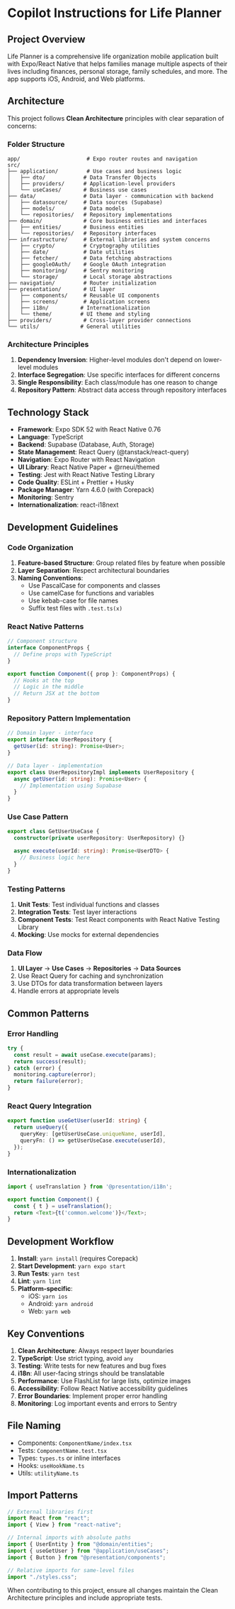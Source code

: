 # Copilot Instructions for Life Planner

## Project Overview

Life Planner is a comprehensive life organization mobile application built with Expo/React Native that helps families manage multiple aspects of their lives including finances, personal storage, family schedules, and more. The app supports iOS, Android, and Web platforms.

## Architecture

This project follows **Clean Architecture** principles with clear separation of concerns:

### Folder Structure

```
app/                     # Expo router routes and navigation
src/
├── application/         # Use cases and business logic
│   ├── dto/            # Data Transfer Objects
│   ├── providers/      # Application-level providers
│   └── useCases/       # Business use cases
├── data/               # Data layer - communication with backend
│   ├── datasource/     # Data sources (Supabase)
│   ├── models/         # Data models
│   └── repositories/   # Repository implementations
├── domain/             # Core business entities and interfaces
│   ├── entities/       # Business entities
│   └── repositories/   # Repository interfaces
├── infrastructure/     # External libraries and system concerns
│   ├── crypto/         # Cryptography utilities
│   ├── date/           # Date utilities
│   ├── fetcher/        # Data fetching abstractions
│   ├── googleOAuth/    # Google OAuth integration
│   ├── monitoring/     # Sentry monitoring
│   └── storage/        # Local storage abstractions
├── navigation/         # Router initialization
├── presentation/       # UI layer
│   ├── components/     # Reusable UI components
│   ├── screens/        # Application screens
│   ├── i18n/          # Internationalization
│   └── theme/         # UI theme and styling
├── providers/          # Cross-layer provider connections
└── utils/             # General utilities
```

### Architecture Principles

1. **Dependency Inversion**: Higher-level modules don't depend on lower-level modules
2. **Interface Segregation**: Use specific interfaces for different concerns
3. **Single Responsibility**: Each class/module has one reason to change
4. **Repository Pattern**: Abstract data access through repository interfaces

## Technology Stack

- **Framework**: Expo SDK 52 with React Native 0.76
- **Language**: TypeScript
- **Backend**: Supabase (Database, Auth, Storage)
- **State Management**: React Query (@tanstack/react-query)
- **Navigation**: Expo Router with React Navigation
- **UI Library**: React Native Paper + @rneui/themed
- **Testing**: Jest with React Native Testing Library
- **Code Quality**: ESLint + Prettier + Husky
- **Package Manager**: Yarn 4.6.0 (with Corepack)
- **Monitoring**: Sentry
- **Internationalization**: react-i18next

## Development Guidelines

### Code Organization

1. **Feature-based Structure**: Group related files by feature when possible
2. **Layer Separation**: Respect architectural boundaries
3. **Naming Conventions**:
   - Use PascalCase for components and classes
   - Use camelCase for functions and variables
   - Use kebab-case for file names
   - Suffix test files with `.test.ts(x)`

### React Native Patterns

```typescript
// Component structure
interface ComponentProps {
  // Define props with TypeScript
}

export function Component({ prop }: ComponentProps) {
  // Hooks at the top
  // Logic in the middle
  // Return JSX at the bottom
}
```

### Repository Pattern Implementation

```typescript
// Domain layer - interface
export interface UserRepository {
  getUser(id: string): Promise<User>;
}

// Data layer - implementation
export class UserRepositoryImpl implements UserRepository {
  async getUser(id: string): Promise<User> {
    // Implementation using Supabase
  }
}
```

### Use Case Pattern

```typescript
export class GetUserUseCase {
  constructor(private userRepository: UserRepository) {}

  async execute(userId: string): Promise<UserDTO> {
    // Business logic here
  }
}
```

### Testing Patterns

1. **Unit Tests**: Test individual functions and classes
2. **Integration Tests**: Test layer interactions
3. **Component Tests**: Test React components with React Native Testing Library
4. **Mocking**: Use mocks for external dependencies

### Data Flow

1. **UI Layer** → **Use Cases** → **Repositories** → **Data Sources**
2. Use React Query for caching and synchronization
3. Use DTOs for data transformation between layers
4. Handle errors at appropriate levels

## Common Patterns

### Error Handling

```typescript
try {
  const result = await useCase.execute(params);
  return success(result);
} catch (error) {
  monitoring.capture(error);
  return failure(error);
}
```

### React Query Integration

```typescript
export function useGetUser(userId: string) {
  return useQuery({
    queryKey: [getUserUseCase.uniqueName, userId],
    queryFn: () => getUserUseCase.execute(userId),
  });
}
```

### Internationalization

```typescript
import { useTranslation } from '@presentation/i18n';

export function Component() {
  const { t } = useTranslation();
  return <Text>{t('common.welcome')}</Text>;
}
```

## Development Workflow

1. **Install**: `yarn install` (requires Corepack)
2. **Start Development**: `yarn expo start`
3. **Run Tests**: `yarn test`
4. **Lint**: `yarn lint`
5. **Platform-specific**:
   - iOS: `yarn ios`
   - Android: `yarn android`
   - Web: `yarn web`

## Key Conventions

1. **Clean Architecture**: Always respect layer boundaries
2. **TypeScript**: Use strict typing, avoid `any`
3. **Testing**: Write tests for new features and bug fixes
4. **i18n**: All user-facing strings should be translatable
5. **Performance**: Use FlashList for large lists, optimize images
6. **Accessibility**: Follow React Native accessibility guidelines
7. **Error Boundaries**: Implement proper error handling
8. **Monitoring**: Log important events and errors to Sentry

## File Naming

- Components: `ComponentName/index.tsx`
- Tests: `ComponentName.test.tsx`
- Types: `types.ts` or inline interfaces
- Hooks: `useHookName.ts`
- Utils: `utilityName.ts`

## Import Patterns

```typescript
// External libraries first
import React from "react";
import { View } from "react-native";

// Internal imports with absolute paths
import { UserEntity } from "@domain/entities";
import { useGetUser } from "@application/useCases";
import { Button } from "@presentation/components";

// Relative imports for same-level files
import "./styles.css";
```

When contributing to this project, ensure all changes maintain the Clean Architecture principles and include appropriate tests.
